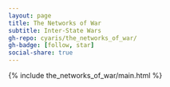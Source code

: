```yaml
---
layout: page
title: The Networks of War
subtitle: Inter-State Wars
gh-repo: cyaris/the_networks_of_war/
gh-badge: [follow, star]
social-share: true
---
```


{% include the_networks_of_war/main.html %}
